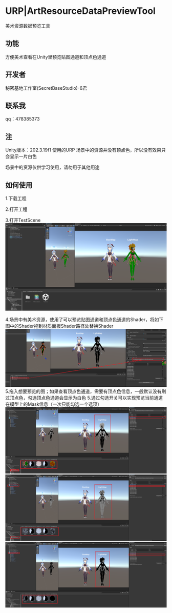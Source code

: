 # URP|ArtResourceDataPreviewTool
美术资源数据预览工具

## 功能

方便美术查看在Unity里预览贴图通道和顶点色通道

## 开发者
秘密基地工作室(SecretBaseStudio)-6君
## 联系我
qq：478385373

## 注
Unity版本：202.3.19f1
使用的URP
场景中的资源并没有顶点色，所以没有效果只会显示一片白色

场景中的资源仅供学习使用，请勿用于其他用途

## 如何使用
1.下载工程

2.打开工程

3.打开TestScene
![Alt text](image-4.png)

4.场景中有美术资源，使用了可以预览贴图通道和顶点色通道的Shader，将如下图中的Shader拖到材质面板Shader路径处替换Shader
![Alt text](image-8.png)
5.拖入想要预览的图；如果查看顶点色通道，需要有顶点色信息，一般默认没有刷过顶点色，勾选顶点色通道会显示为白色
5.通过勾选开关可以实现预览当前通道在模型上的Mask信息（一次只能勾选一个选项）
![Alt text](image-5.png)
![Alt text](image-6.png)
![Alt text](image-7.png)


